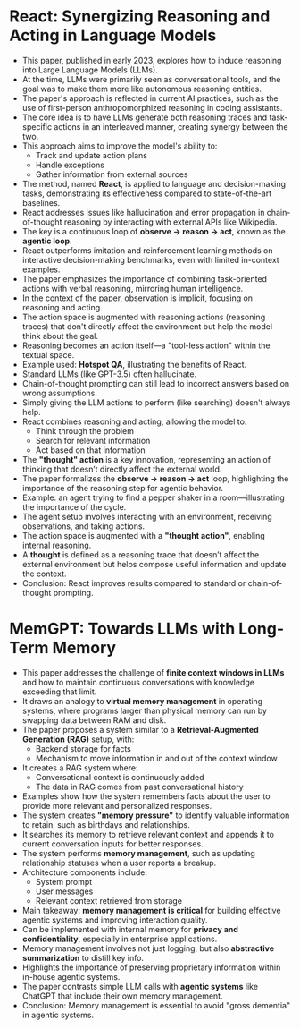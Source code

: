 # React: Synergizing Reasoning and Acting in Language Models

- This paper, published in early 2023, explores how to induce reasoning into Large Language Models (LLMs).
- At the time, LLMs were primarily seen as conversational tools, and the goal was to make them more like autonomous reasoning entities.
- The paper's approach is reflected in current AI practices, such as the use of first-person anthropomorphized reasoning in coding assistants.
- The core idea is to have LLMs generate both reasoning traces and task-specific actions in an interleaved manner, creating synergy between the two.
- This approach aims to improve the model's ability to:
  - Track and update action plans
  - Handle exceptions
  - Gather information from external sources
- The method, named **React**, is applied to language and decision-making tasks, demonstrating its effectiveness compared to state-of-the-art baselines.
- React addresses issues like hallucination and error propagation in chain-of-thought reasoning by interacting with external APIs like Wikipedia.
- The key is a continuous loop of **observe → reason → act**, known as the **agentic loop**.
- React outperforms imitation and reinforcement learning methods on interactive decision-making benchmarks, even with limited in-context examples.
- The paper emphasizes the importance of combining task-oriented actions with verbal reasoning, mirroring human intelligence.
- In the context of the paper, observation is implicit, focusing on reasoning and acting.
- The action space is augmented with reasoning actions (reasoning traces) that don't directly affect the environment but help the model think about the goal.
- Reasoning becomes an action itself—a "tool-less action" within the textual space.
- Example used: **Hotspot QA**, illustrating the benefits of React.
- Standard LLMs (like GPT-3.5) often hallucinate.
- Chain-of-thought prompting can still lead to incorrect answers based on wrong assumptions.
- Simply giving the LLM actions to perform (like searching) doesn't always help.
- React combines reasoning and acting, allowing the model to:
  - Think through the problem
  - Search for relevant information
  - Act based on that information
- The **"thought" action** is a key innovation, representing an action of thinking that doesn’t directly affect the external world.
- The paper formalizes the **observe → reason → act** loop, highlighting the importance of the reasoning step for agentic behavior.
- Example: an agent trying to find a pepper shaker in a room—illustrating the importance of the cycle.
- The agent setup involves interacting with an environment, receiving observations, and taking actions.
- The action space is augmented with a **"thought action"**, enabling internal reasoning.
- A **thought** is defined as a reasoning trace that doesn’t affect the external environment but helps compose useful information and update the context.
- Conclusion: React improves results compared to standard or chain-of-thought prompting.

# MemGPT: Towards LLMs with Long-Term Memory

- This paper addresses the challenge of **finite context windows in LLMs** and how to maintain continuous conversations with knowledge exceeding that limit.
- It draws an analogy to **virtual memory management** in operating systems, where programs larger than physical memory can run by swapping data between RAM and disk.
- The paper proposes a system similar to a **Retrieval-Augmented Generation (RAG)** setup, with:
  - Backend storage for facts
  - Mechanism to move information in and out of the context window
- It creates a RAG system where:
  - Conversational context is continuously added
  - The data in RAG comes from past conversational history
- Examples show how the system remembers facts about the user to provide more relevant and personalized responses.
- The system creates **"memory pressure"** to identify valuable information to retain, such as birthdays and relationships.
- It searches its memory to retrieve relevant context and appends it to current conversation inputs for better responses.
- The system performs **memory management**, such as updating relationship statuses when a user reports a breakup.
- Architecture components include:
  - System prompt
  - User messages
  - Relevant context retrieved from storage
- Main takeaway: **memory management is critical** for building effective agentic systems and improving interaction quality.
- Can be implemented with internal memory for **privacy and confidentiality**, especially in enterprise applications.
- Memory management involves not just logging, but also **abstractive summarization** to distill key info.
- Highlights the importance of preserving proprietary information within in-house agentic systems.
- The paper contrasts simple LLM calls with **agentic systems** like ChatGPT that include their own memory management.
- Conclusion: Memory management is essential to avoid "gross dementia" in agentic systems.
